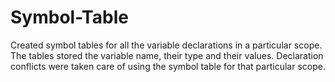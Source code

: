 # Symbol-Table
Created symbol tables for all the variable declarations in a particular scope. The tables stored the variable name, their type and their values. Declaration conflicts were taken care of using the symbol table for that particular scope.
